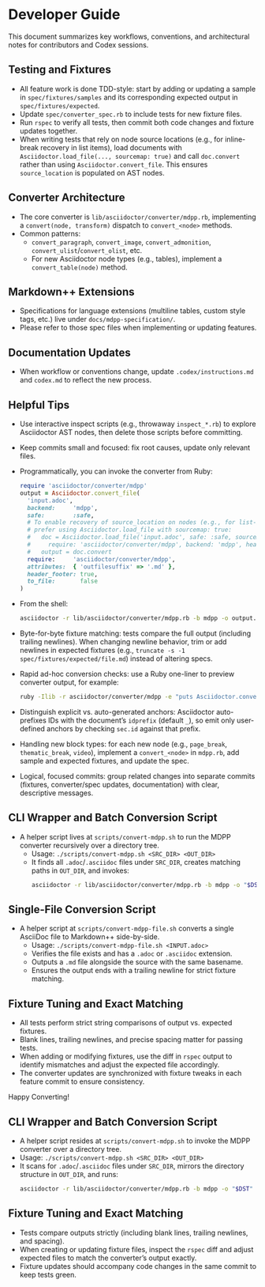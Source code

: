<!-- docs/development-guide.md -->
# Developer Guide

This document summarizes key workflows, conventions, and architectural notes for contributors and Codex sessions.

## Testing and Fixtures
- All feature work is done TDD-style: start by adding or updating a sample in `spec/fixtures/samples` and its corresponding expected output in `spec/fixtures/expected`.
- Update `spec/converter_spec.rb` to include tests for new fixture files.
- Run `rspec` to verify all tests, then commit both code changes and fixture updates together.
- When writing tests that rely on node source locations (e.g., for inline-break recovery in list items), load documents with `Asciidoctor.load_file(..., sourcemap: true)` and call `doc.convert` rather than using `Asciidoctor.convert_file`. This ensures `source_location` is populated on AST nodes.

## Converter Architecture
- The core converter is `lib/asciidoctor/converter/mdpp.rb`, implementing a `convert(node, transform)` dispatch to `convert_<node>` methods.
- Common patterns:
  - `convert_paragraph`, `convert_image`, `convert_admonition`, `convert_ulist`/`convert_olist`, etc.
  - For new Asciidoctor node types (e.g., tables), implement a `convert_table(node)` method.

## Markdown++ Extensions
- Specifications for language extensions (multiline tables, custom style tags, etc.) live under `docs/mdpp-specification/`.
- Please refer to those spec files when implementing or updating features.

## Documentation Updates
- When workflow or conventions change, update `.codex/instructions.md` and `codex.md` to reflect the new process.

## Helpful Tips
- Use interactive inspect scripts (e.g., throwaway `inspect_*.rb`) to explore Asciidoctor AST nodes, then delete those scripts before committing.
- Keep commits small and focused: fix root causes, update only relevant files.
 
- Programmatically, you can invoke the converter from Ruby:
  ```ruby
  require 'asciidoctor/converter/mdpp'
  output = Asciidoctor.convert_file(
    'input.adoc',
    backend:     'mdpp',
    safe:        :safe,
    # To enable recovery of source_location on nodes (e.g., for list-item inline-break tests),
    # prefer using Asciidoctor.load_file with sourcemap: true:
    #   doc = Asciidoctor.load_file('input.adoc', safe: :safe, sourcemap: true,
    #     require: 'asciidoctor/converter/mdpp', backend: 'mdpp', header_footer: true)
    #   output = doc.convert
    require:     'asciidoctor/converter/mdpp',
    attributes:  { 'outfilesuffix' => '.md' },
    header_footer: true,
    to_file:       false
  )
  ```
 
- From the shell:
  ```bash
  asciidoctor -r lib/asciidoctor/converter/mdpp.rb -b mdpp -o output.md input.adoc
  ```
- Byte-for-byte fixture matching: tests compare the full output (including trailing newlines). When changing newline behavior, trim or add newlines in expected fixtures (e.g., `truncate -s -1 spec/fixtures/expected/file.md`) instead of altering specs.
- Rapid ad-hoc conversion checks: use a Ruby one-liner to preview converter output, for example:
  ```bash
  ruby -Ilib -r asciidoctor/converter/mdpp -e "puts Asciidoctor.convert_file('spec/fixtures/samples/your.adoc', backend: 'mdpp', safe: :safe, require: 'asciidoctor/converter/mdpp', header_footer: true)"
  ```
- Distinguish explicit vs. auto-generated anchors: Asciidoctor auto-prefixes IDs with the document’s `idprefix` (default `_`), so emit only user-defined anchors by checking `sec.id` against that prefix.
- Handling new block types: for each new node (e.g., `page_break`, `thematic_break`, `video`), implement a `convert_<node>` in `mdpp.rb`, add sample and expected fixtures, and update the spec.
- Logical, focused commits: group related changes into separate commits (fixtures, converter/spec updates, documentation) with clear, descriptive messages.

## CLI Wrapper and Batch Conversion Script
- A helper script lives at `scripts/convert-mdpp.sh` to run the MDPP converter recursively over a directory tree.
  - Usage: `./scripts/convert-mdpp.sh <SRC_DIR> <OUT_DIR>`
  - It finds all `.adoc`/`.asciidoc` files under `SRC_DIR`, creates matching paths in `OUT_DIR`, and invokes:
    ```bash
    asciidoctor -r lib/asciidoctor/converter/mdpp.rb -b mdpp -o "$DST" "$SRC"
    ```

## Single-File Conversion Script
- A helper script at `scripts/convert-mdpp-file.sh` converts a single AsciiDoc file to Markdown++ side-by-side.
  - Usage: `./scripts/convert-mdpp-file.sh <INPUT.adoc>`
  - Verifies the file exists and has a `.adoc` or `.asciidoc` extension.
  - Outputs a `.md` file alongside the source with the same basename.
  - Ensures the output ends with a trailing newline for strict fixture matching.

## Fixture Tuning and Exact Matching
- All tests perform strict string comparisons of output vs. expected fixtures.
- Blank lines, trailing newlines, and precise spacing matter for passing tests.
- When adding or modifying fixtures, use the diff in `rspec` output to identify mismatches and adjust the expected file accordingly.
- The converter updates are synchronized with fixture tweaks in each feature commit to ensure consistency.

Happy Converting!

## CLI Wrapper and Batch Conversion Script
- A helper script resides at `scripts/convert-mdpp.sh` to invoke the MDPP converter over a directory tree.
- Usage: `./scripts/convert-mdpp.sh <SRC_DIR> <OUT_DIR>`
- It scans for `.adoc`/`.asciidoc` files under `SRC_DIR`, mirrors the directory structure in `OUT_DIR`, and runs:
  ```bash
  asciidoctor -r lib/asciidoctor/converter/mdpp.rb -b mdpp -o "$DST" "$SRC"
  ```

## Fixture Tuning and Exact Matching
- Tests compare outputs strictly (including blank lines, trailing newlines, and spacing).
- When creating or updating fixture files, inspect the `rspec` diff and adjust expected files to match the converter’s output exactly.
- Fixture updates should accompany code changes in the same commit to keep tests green.